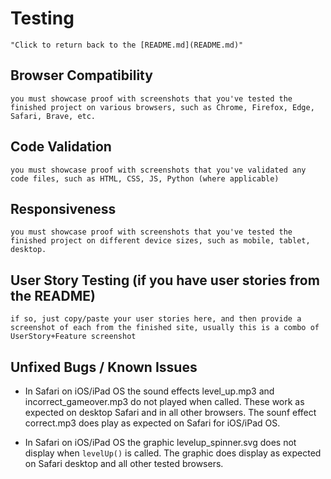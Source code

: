 # Testing
    "Click to return back to the [README.md](README.md)"
## Browser Compatibility
    you must showcase proof with screenshots that you've tested the finished project on various browsers, such as Chrome, Firefox, Edge, Safari, Brave, etc.
## Code Validation
    you must showcase proof with screenshots that you've validated any code files, such as HTML, CSS, JS, Python (where applicable)
## Responsiveness
    you must showcase proof with screenshots that you've tested the finished project on different device sizes, such as mobile, tablet, desktop.
## User Story Testing (if you have user stories from the README)
    if so, just copy/paste your user stories here, and then provide a screenshot of each from the finished site, usually this is a combo of UserStory+Feature screenshot
## Unfixed Bugs / Known Issues

- In Safari on iOS/iPad OS the sound effects level_up.mp3 and incorrect_gameover.mp3 do not played when called. These work as expected on desktop Safari and in all other browsers. The sounf effect correct.mp3 does play as expected on Safari for iOS/iPad OS.

- In Safari on iOS/iPad OS the graphic levelup_spinner.svg does not display when `levelUp()` is called. The graphic does display as expected on Safari desktop and all other tested browsers.
